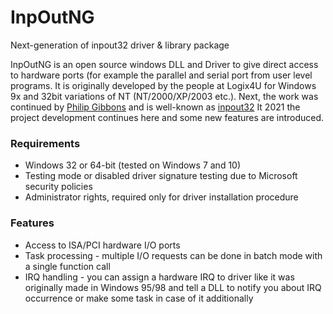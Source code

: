# InpOutNG
Next-generation of inpout32 driver &amp; library package

InpOutNG is an open source windows DLL and Driver to give direct access to hardware ports (for example the parallel and serial port from user level programs.
It is originally developed by the people at Logix4U for Windows 9x and 32bit variations of NT (NT/2000/XP/2003 etc.).
Next, the work was continued by <a href="https://www.highrez.co.uk/">Philip Gibbons</a> and is well-known as <a href="https://www.highrez.co.uk/downloads/inpout32/default.htm">inpout32</a>
It 2021 the project development continues here and some new features are introduced.

### Requirements
- Windows 32 or 64-bit (tested on Windows 7 and 10)
- Testing mode or disabled driver signature testing due to Microsoft security policies
- Administrator rights, required only for driver installation procedure
### Features
- Access to ISA/PCI hardware I/O ports
- Task processing - multiple I/O requests can be done in batch mode with a single function call
- IRQ handling - you can assign a hardware IRQ to driver like it was originally made in Windows 95/98 and tell a DLL to notify you about IRQ occurrence or make some task in case of it additionally
